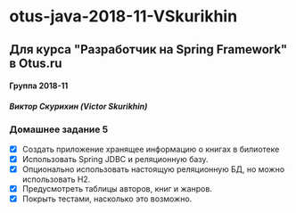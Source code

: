 # otus-java-2018-11-VSkurikhin
## Для курса "Разработчик на Spring Framework" в Otus.ru

#### Группа 2018-11
##### Виктор Скурихин (Victor Skurikhin)

### Домашнее задание 5
 * [x] Создать приложение хранящее информацию о книгах в билиотеке
 * [x] Использовать Spring JDBC и реляционную базу.
 * [x] Опционально использовать настоящую реляционную БД, но можно использовать H2.
 * [x] Предусмотреть таблицы авторов, книг и жанров.
 * [x] Покрыть тестами, насколько это возможно.